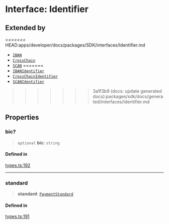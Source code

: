 # Interface: Identifier

## Extended by

<<<<<<< HEAD:apps/developer/docs/packages/SDK/interfaces/Identifier.md
- [`IBAN`](/docs/packages/SDK/interfaces/IBAN.md)
- [`CrossChain`](/docs/packages/SDK/interfaces/CrossChain.md)
- [`SCAN`](/docs/packages/SDK/interfaces/SCAN.md)
=======
- [`IBANIdentifier`](IBANIdentifier.md)
- [`CrossChainIdentifier`](CrossChainIdentifier.md)
- [`SCANIdentifier`](SCANIdentifier.md)
>>>>>>> 3a1f3b9 (docs: update generated docs):packages/sdk/docs/generated/interfaces/Identifier.md

## Properties

### bic?

> `optional` **bic**: `string`

#### Defined in

[types.ts:192](https://github.com/monerium/js-monorepo/blob/main/packages/sdk/src/types.ts#L192)

***

### standard

> **standard**: [`PaymentStandard`](/docs/packages/SDK/enumerations/PaymentStandard.md)

#### Defined in

[types.ts:191](https://github.com/monerium/js-monorepo/blob/main/packages/sdk/src/types.ts#L191)
